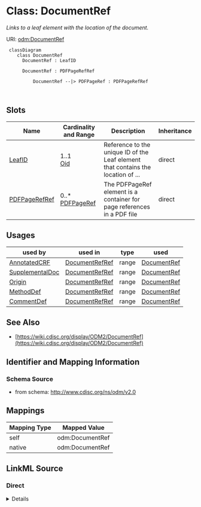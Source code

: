 # Class: DocumentRef


_Links to a leaf element with the location of the document._





URI: [odm:DocumentRef](http://www.cdisc.org/ns/odm/v2.0/DocumentRef)



```mermaid
 classDiagram
    class DocumentRef
      DocumentRef : LeafID
        
      DocumentRef : PDFPageRefRef
        
          DocumentRef --|> PDFPageRef : PDFPageRefRef
        
      
```




<!-- no inheritance hierarchy -->


## Slots

| Name | Cardinality and Range | Description | Inheritance |
| ---  | --- | --- | --- |
| [LeafID](LeafID.md) | 1..1 <br/> [Oid](Oid.md) | Reference to the unique ID of the Leaf element that contains the location of ... | direct |
| [PDFPageRefRef](PDFPageRefRef.md) | 0..* <br/> [PDFPageRef](PDFPageRef.md) | The PDFPageRef element is a container for page references in a PDF file | direct |





## Usages

| used by | used in | type | used |
| ---  | --- | --- | --- |
| [AnnotatedCRF](AnnotatedCRF.md) | [DocumentRefRef](DocumentRefRef.md) | range | [DocumentRef](DocumentRef.md) |
| [SupplementalDoc](SupplementalDoc.md) | [DocumentRefRef](DocumentRefRef.md) | range | [DocumentRef](DocumentRef.md) |
| [Origin](Origin.md) | [DocumentRefRef](DocumentRefRef.md) | range | [DocumentRef](DocumentRef.md) |
| [MethodDef](MethodDef.md) | [DocumentRefRef](DocumentRefRef.md) | range | [DocumentRef](DocumentRef.md) |
| [CommentDef](CommentDef.md) | [DocumentRefRef](DocumentRefRef.md) | range | [DocumentRef](DocumentRef.md) |






## See Also

* [https://wiki.cdisc.org/display/ODM2/DocumentRef](https://wiki.cdisc.org/display/ODM2/DocumentRef)

## Identifier and Mapping Information







### Schema Source


* from schema: http://www.cdisc.org/ns/odm/v2.0





## Mappings

| Mapping Type | Mapped Value |
| ---  | ---  |
| self | odm:DocumentRef |
| native | odm:DocumentRef |





## LinkML Source

<!-- TODO: investigate https://stackoverflow.com/questions/37606292/how-to-create-tabbed-code-blocks-in-mkdocs-or-sphinx -->

### Direct

<details>
```yaml
name: DocumentRef
description: Links to a leaf element with the location of the document.
from_schema: http://www.cdisc.org/ns/odm/v2.0
see_also:
- https://wiki.cdisc.org/display/ODM2/DocumentRef
slots:
- LeafID
- PDFPageRefRef
slot_usage:
  LeafID:
    name: LeafID
    description: Reference to the unique ID of the Leaf element that contains the
      location of a file containing a document.
    comments:
    - 'Required

      enum values:t ext'
    domain_of:
    - DocumentRef
    range: oid
    required: true
  PDFPageRefRef:
    name: PDFPageRefRef
    description: The PDFPageRef element is a container for page references in a PDF
      file.
    multivalued: true
    domain_of:
    - DocumentRef
    range: PDFPageRef
    inlined: true
    inlined_as_list: true
class_uri: odm:DocumentRef

```
</details>

### Induced

<details>
```yaml
name: DocumentRef
description: Links to a leaf element with the location of the document.
from_schema: http://www.cdisc.org/ns/odm/v2.0
see_also:
- https://wiki.cdisc.org/display/ODM2/DocumentRef
slot_usage:
  LeafID:
    name: LeafID
    description: Reference to the unique ID of the Leaf element that contains the
      location of a file containing a document.
    comments:
    - 'Required

      enum values:t ext'
    domain_of:
    - DocumentRef
    range: oid
    required: true
  PDFPageRefRef:
    name: PDFPageRefRef
    description: The PDFPageRef element is a container for page references in a PDF
      file.
    multivalued: true
    domain_of:
    - DocumentRef
    range: PDFPageRef
    inlined: true
    inlined_as_list: true
attributes:
  LeafID:
    name: LeafID
    description: Reference to the unique ID of the Leaf element that contains the
      location of a file containing a document.
    comments:
    - 'Required

      enum values:t ext'
    from_schema: http://www.cdisc.org/ns/odm/v2.0
    rank: 1000
    alias: LeafID
    owner: DocumentRef
    domain_of:
    - DocumentRef
    range: oid
    required: true
  PDFPageRefRef:
    name: PDFPageRefRef
    description: The PDFPageRef element is a container for page references in a PDF
      file.
    from_schema: http://www.cdisc.org/ns/odm/v2.0
    rank: 1000
    multivalued: true
    identifier: false
    alias: PDFPageRefRef
    owner: DocumentRef
    domain_of:
    - DocumentRef
    range: PDFPageRef
    inlined: true
    inlined_as_list: true
class_uri: odm:DocumentRef

```
</details>